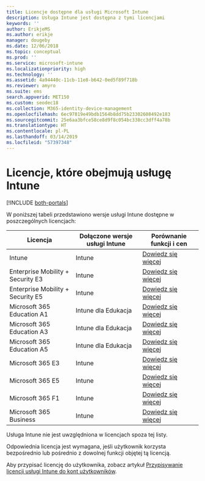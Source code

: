 ```yaml
---
title: Licencje dostępne dla usługi Microsoft Intune
description: Usługa Intune jest dostępna z tymi licencjami
keywords: ''
author: ErikjeMS
ms.author: erikje
manager: dougeby
ms.date: 12/06/2018
ms.topic: conceptual
ms.prod: ''
ms.service: microsoft-intune
ms.localizationpriority: high
ms.technology: ''
ms.assetid: 4a94440c-11cb-11e8-b642-0ed5f89f718b
ms.reviewer: amyro
ms.suite: ems
search.appverid: MET150
ms.custom: seodec18
ms.collection: M365-identity-device-management
ms.openlocfilehash: 6ec97819e49bdb1564b8dd75b23302608492e183
ms.sourcegitcommit: 25e6aa3bfce58ce8d9f8c054bc338cc3dff4a78b
ms.translationtype: HT
ms.contentlocale: pl-PL
ms.lasthandoff: 03/14/2019
ms.locfileid: "57397348"
---
```

# <a name="licenses-that-include-intune"></a>Licencje, które obejmują usługę Intune

[!INCLUDE [both-portals](./includes/note-for-both-portals.md)]

W poniższej tabeli przedstawiono wersje usługi Intune dostępne w poszczególnych licencjach:

| Licencja | Dołączone wersje usługi Intune | Porównanie funkcji i cen |
|-----------------------------------------------------------------------|-------------------------------------------------------------|---|
| Intune | Intune | [Dowiedz się więcej](https://www.microsoft.com/en-us/cloud-platform/microsoft-intune-pricing) |
| Enterprise Mobility + Security E3 | Intune | [Dowiedz się więcej](https://www.microsoft.com/en-us/cloud-platform/microsoft-intune-pricing) |
| Enterprise Mobility + Security E5 | Intune | [Dowiedz się więcej](https://www.microsoft.com/en-us/cloud-platform/microsoft-intune-pricing) |
| Microsoft 365 Education A1 | Intune dla Edukacja | [Dowiedz się więcej](https://www.microsoft.com/en-us/education/buy-license/microsoft365/default.aspx#) |
| Microsoft 365 Education A3 | Intune dla Edukacja | [Dowiedz się więcej](https://www.microsoft.com/en-us/education/buy-license/microsoft365/default.aspx#) |
| Microsoft 365 Education A5 | Intune dla Edukacja | [Dowiedz się więcej](https://www.microsoft.com/en-us/education/buy-license/microsoft365/default.aspx#) |
| Microsoft 365 E3 | Intune | [Dowiedz się więcej](https://www.microsoft.com/en-US/microsoft-365/enterprise) |
| Microsoft 365 E5 | Intune | [Dowiedz się więcej](https://www.microsoft.com/en-US/microsoft-365/enterprise) |
| Microsoft 365 F1 | Intune | [Dowiedz się więcej](https://www.microsoft.com/en-us/microsoft-365/enterprise/firstline) |
| Microsoft 365 Business | Intune | [Dowiedz się więcej](https://www.microsoft.com/en-us/microsoft-365/business) |

Usługa Intune nie jest uwzględniona w licencjach spoza tej listy.

Odpowiednia licencja jest wymagana, jeśli użytkownik korzysta bezpośrednio lub pośrednio z dowolnej funkcji objętej tą licencją.

Aby przypisać licencję do użytkownika, zobacz artykuł [Przypisywanie licencji usługi Intune do kont użytkowników](licenses-assign.md).

